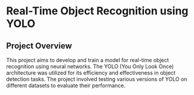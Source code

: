 # Real-Time Object Recognition using YOLO

## Project Overview

This project aims to develop and train a model for real-time object recognition using neural networks. The YOLO (You Only Look Once) architecture was utilized for its efficiency and effectiveness in object detection tasks. The project involved testing various versions of YOLO on different datasets to evaluate their performance.
